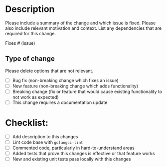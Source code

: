 # Description

Please include a summary of the change and which issue is fixed. Please also include relevant motivation and context. List any dependencies that are required for this change.

Fixes # (issue)

## Type of change

Please delete options that are not relevant.

- [ ] Bug fix (non-breaking change which fixes an issue)
- [ ] New feature (non-breaking change which adds functionality)
- [ ] Breaking change (fix or feature that would cause existing functionality to not work as expected)
- [ ] This change requires a documentation update

# Checklist:

- [ ] Add description to this changes
- [ ] Lint code base with `golangci-lint`
- [ ] Commented code, particularly in hard-to-understand areas
- [ ] Added tests that prove this changes is effective or that feature works
- [ ] New and existing unit tests pass locally with this changes
